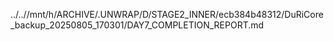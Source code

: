 ../..//mnt/h/ARCHIVE/.UNWRAP/D/STAGE2_INNER/ecb384b48312/DuRiCore_backup_20250805_170301/DAY7_COMPLETION_REPORT.md